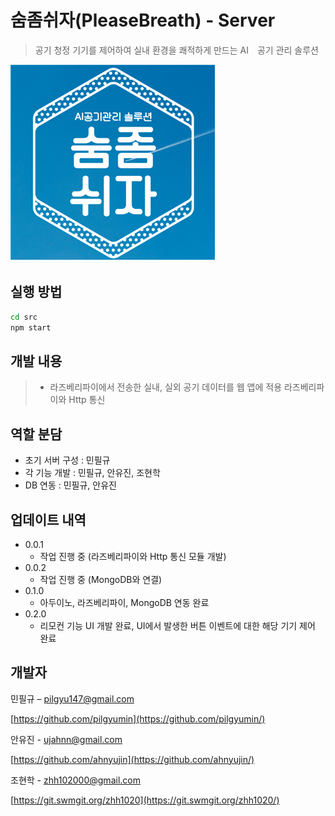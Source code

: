 # 숨좀쉬자(PleaseBreath) - Server
> 공기 청정 기기를 제어하여 실내 환경을 쾌적하게 만드는 AI　공기 관리 솔루션

![pb](./image/pb.png)

## 실행 방법
```sh
cd src
npm start
```

## 개발 내용
> - 라즈베리파이에서 전송한 실내, 실외 공기 데이터를 웹 앱에 적용 
  라즈베리파이와 Http 통신
  
## 역할 분담
* 초기 서버 구성 : 민필규
* 각 기능 개발 : 민필규, 안유진, 조현학
* DB 연동 : 민필규, 안유진

## 업데이트 내역

* 0.0.1
    * 작업 진행 중 (라즈베리파이와 Http 통신 모듈 개발)
* 0.0.2
    * 작업 진행 중 (MongoDB와 연결)
* 0.1.0
    * 아두이노, 라즈베리파이, MongoDB 연동 완료
* 0.2.0
    * 리모컨 기능 UI 개발 완료, UI에서 발생한 버튼 이벤트에 대한 해당 기기 제어 완료

## 개발자

민필규 – pilgyu147@gmail.com

[https://github.com/pilgyumin](https://github.com/pilgyumin/)

안유진 - ujahnn@gmail.com

[https://github.com/ahnyujin](https://github.com/ahnyujin/)

조현학 - zhh102000@gmail.com

[https://git.swmgit.org/zhh1020](https://git.swmgit.org/zhh1020/)    